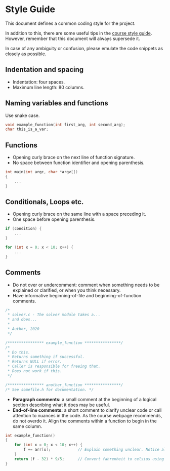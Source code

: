 # Style Guide

This document defines a common coding style for the project.

In addition to this, there are some useful tips in the [course style guide](https://www.cs.dartmouth.edu/~cs50/Resources/CodingStyle.html).
However, remember that this document will always supersede it.

In case of any ambiguity or confusion, please emulate the code snippets as
closely as possible.

## Indentation and spacing

- Indentation: four spaces.
- Maximum line length: 80 columns.

## Naming variables and functions

Use snake case.

```c
void example_function(int first_arg, int second_arg);
char this_is_a_var;
```

## Functions

- Opening curly brace on the next line of function signature.
- No space between function identifier and opening parenthesis.

```c
int main(int argc, char *argv[])
{
    ...
}
```

## Conditionals, Loops etc.

- Opening curly brace on the same line with a space preceding it.
- One space before opening parenthesis.

```c
if (condition) {
    ...
}
```

```c
for (int x = 0; x < 10; x++) {
    ...
}
```

## Comments

- Do not over or undercomment: comment when something needs to be explained or
  clarified, or when you think necessary.
- Have informative beginning-of-file and beginning-of-function comments.

```c
/*
 * solver.c - The solver module takes a...
 * and does...
 *
 * Author, 2020
 */
```

```c
/**************** example_function ****************/
/*
 * Do this.
 * Returns something if successful.
 * Returns NULL if error.
 * Caller is responsible for freeing that.
 * Does not work if this.
 */
```

```c
/**************** another_function ****************/
/* See somefile.h for documentation. */
```

- **Paragraph comments:** a small comment at the beginning of a logical section
  describing what it does may be useful.
- **End-of-line comments:** a short comment to clarify unclear code or call
  attention to nuances in the code. As the course webpage recommends, do not
  overdo it. Align the comments within a function to begin in the same column.

```c
int example_function()
{
    for (int x = 0; x < 10; x++) {
        f += arr[x];            // Explain something unclear. Notice alignment.
    }
    return (f - 32) * 9/5;      // Convert fahrenheit to celsius using formula.
}
```

